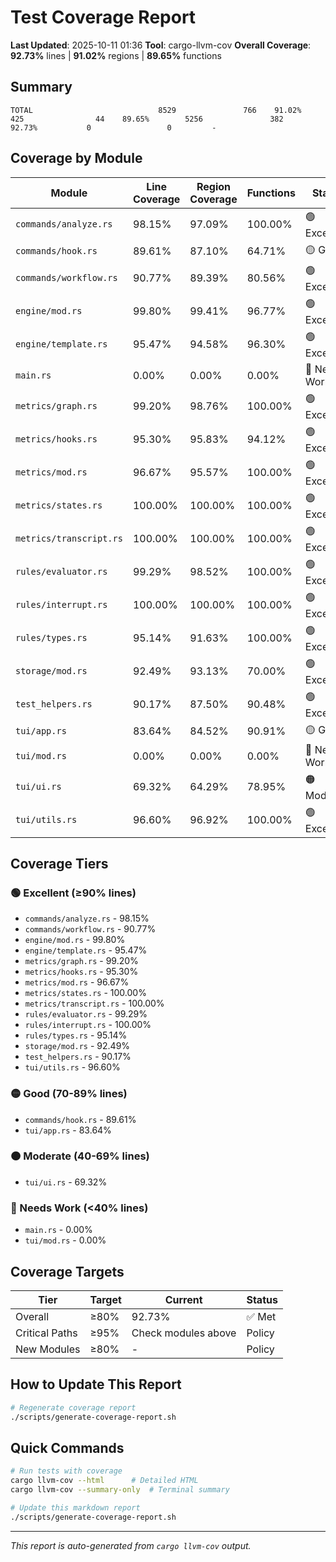# Test Coverage Report

**Last Updated**: 2025-10-11 01:36
**Tool**: cargo-llvm-cov
**Overall Coverage**: **92.73%** lines | **91.02%** regions | **89.65%** functions

## Summary

```
TOTAL                            8529               766    91.02%         425                44    89.65%        5256               382    92.73%           0                 0         -
```

## Coverage by Module

| Module | Line Coverage | Region Coverage | Functions | Status |
|--------|--------------|-----------------|-----------|--------|
| `commands/analyze.rs` | 98.15% | 97.09% | 100.00% | 🟢 Excellent |
| `commands/hook.rs` | 89.61% | 87.10% | 64.71% | 🟡 Good |
| `commands/workflow.rs` | 90.77% | 89.39% | 80.56% | 🟢 Excellent |
| `engine/mod.rs` | 99.80% | 99.41% | 96.77% | 🟢 Excellent |
| `engine/template.rs` | 95.47% | 94.58% | 96.30% | 🟢 Excellent |
| `main.rs` | 0.00% | 0.00% | 0.00% | 🔴 Needs Work |
| `metrics/graph.rs` | 99.20% | 98.76% | 100.00% | 🟢 Excellent |
| `metrics/hooks.rs` | 95.30% | 95.83% | 94.12% | 🟢 Excellent |
| `metrics/mod.rs` | 96.67% | 95.57% | 100.00% | 🟢 Excellent |
| `metrics/states.rs` | 100.00% | 100.00% | 100.00% | 🟢 Excellent |
| `metrics/transcript.rs` | 100.00% | 100.00% | 100.00% | 🟢 Excellent |
| `rules/evaluator.rs` | 99.29% | 98.52% | 100.00% | 🟢 Excellent |
| `rules/interrupt.rs` | 100.00% | 100.00% | 100.00% | 🟢 Excellent |
| `rules/types.rs` | 95.14% | 91.63% | 100.00% | 🟢 Excellent |
| `storage/mod.rs` | 92.49% | 93.13% | 70.00% | 🟢 Excellent |
| `test_helpers.rs` | 90.17% | 87.50% | 90.48% | 🟢 Excellent |
| `tui/app.rs` | 83.64% | 84.52% | 90.91% | 🟡 Good |
| `tui/mod.rs` | 0.00% | 0.00% | 0.00% | 🔴 Needs Work |
| `tui/ui.rs` | 69.32% | 64.29% | 78.95% | 🟠 Moderate |
| `tui/utils.rs` | 96.60% | 96.92% | 100.00% | 🟢 Excellent |

## Coverage Tiers

### 🟢 Excellent (≥90% lines)
- `commands/analyze.rs` - 98.15%
- `commands/workflow.rs` - 90.77%
- `engine/mod.rs` - 99.80%
- `engine/template.rs` - 95.47%
- `metrics/graph.rs` - 99.20%
- `metrics/hooks.rs` - 95.30%
- `metrics/mod.rs` - 96.67%
- `metrics/states.rs` - 100.00%
- `metrics/transcript.rs` - 100.00%
- `rules/evaluator.rs` - 99.29%
- `rules/interrupt.rs` - 100.00%
- `rules/types.rs` - 95.14%
- `storage/mod.rs` - 92.49%
- `test_helpers.rs` - 90.17%
- `tui/utils.rs` - 96.60%

### 🟡 Good (70-89% lines)
- `commands/hook.rs` - 89.61%
- `tui/app.rs` - 83.64%

### 🟠 Moderate (40-69% lines)
- `tui/ui.rs` - 69.32%

### 🔴 Needs Work (<40% lines)
- `main.rs` - 0.00%
- `tui/mod.rs` - 0.00%

## Coverage Targets

| Tier | Target | Current | Status |
|------|--------|---------|--------|
| Overall | ≥80% | 92.73% | ✅ Met |
| Critical Paths | ≥95% | Check modules above | Policy |
| New Modules | ≥80% | - | Policy |

## How to Update This Report

```bash
# Regenerate coverage report
./scripts/generate-coverage-report.sh
```

## Quick Commands

```bash
# Run tests with coverage
cargo llvm-cov --html      # Detailed HTML
cargo llvm-cov --summary-only  # Terminal summary

# Update this markdown report
./scripts/generate-coverage-report.sh
```

---

*This report is auto-generated from `cargo llvm-cov` output.*
